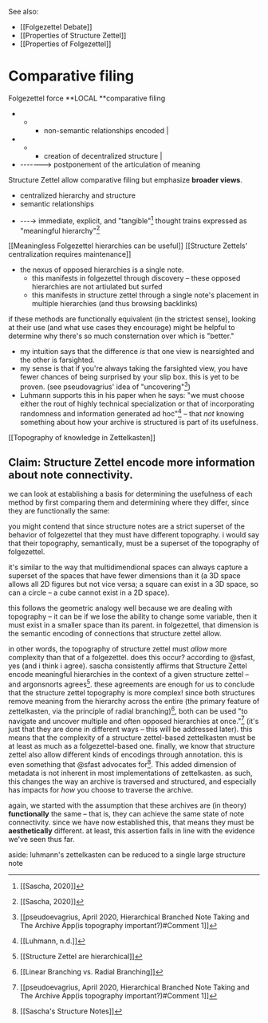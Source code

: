 See also: 
- [[Folgezettel Debate]]
- [[Properties of Structure Zettel]]
- [[Properties of Folgezettel]]

# Comparative filing
Folgezettel force **LOCAL **comparative filing 
 + - + non-semantic relationships encoded 
 |  
 + - + creation of decentralized structure 
 |  
 + -------> postponement of the articulation of meaning 

Structure Zettel allow comparative filing but emphasize **broader views**.
- centralized hierarchy and structure
- semantic relationships
+ ---→ immediate, explicit, and "tangible"[^1] thought trains expressed as "meaningful hierarchy"[^1]

[[Meaningless Folgezettel hierarchies can be useful]]
[[Structure Zettels' centralization requires maintenance]]
- the nexus of opposed hierarchies is a single note.
    - this manifests in folgezettel through discovery – these opposed hierarchies are not artiulated but surfed
    - this manifests in structure zettel through a single note's placement in multiple hierarchies (and thus browsing backlinks)

if these methods are functionally equivalent (in the strictest sense), looking at their use (and what use cases they encourage) might be helpful to determine why there's so much consternation over which is "better."
- my intuition says that the difference _is_ that one view is nearsighted and the other is farsighted. 
- my sense is that if you're always taking the farsighted view, you have fewer chances of being surprised by your slip box. this is yet to be proven. (see pseudovagrius' idea of "uncovering"[^2])
- Luhmann supports this in his paper when he says: "we must choose either the rout of highly technical specialization or that of incorporating randomness and information generated ad hoc"[^3] – that _not_ knowing something about how your archive is structured is part of its usefulness.

[[Topography of knowledge in Zettelkasten]]

## Claim: Structure Zettel encode more information about note connectivity.
we can look at establishing a basis for determining the usefulness of each method by first comparing them and determining where they differ, since they are functionally the same: 

you might contend that since structure notes are a strict superset of the behavior of folgezettel that they must have different topography. i would say that their topography, semantically, must be a superset of the topography of folgezettel. 

it's similar to the way that multidimendional spaces can always capture a superset of the spaces that have fewer dimensions than it (a 3D space allows all 2D figures but not vice versa; a square can exist in a 3D space, so can a circle – a cube cannot exist in a 2D space). 

this follows the geometric analogy well because we are dealing with topography – it can be if we lose the ability to change some variable, then it must exist in a smaller space than its parent. in folgezettel, that dimension is the semantic encoding of connections that structure zettel allow.

in other words, the topography of structure zettel must _allow_ more complexity than that of a folgezettel. does this occur? according to @sfast, yes (and i think i agree). sascha consistently affirms that Structure Zettel encode meaningful hierarchies in the context of a given structure zettel – and argonsnorts agrees[^4]. these agreements are enough for us to conclude that the structure zettel topography is more complex! since both structures remove meaning from the hierarchy across the entire  (the primary feature of zettelkasten, via the principle of radial branching)[^5], both can be used "to navigate and uncover multiple and often opposed hierarchies at once."[^2] (it's just that they are done in different ways – this will be addressed later). this means that the complexity of a structure zettel-based zettelkasten must be at least as much as a folgezettel-based one. finally, we know that structure zettel also allow different kinds of encodings through annotation. this is even something that @sfast advocates for[^6]. This added dimension of metadata is not inherent in most implementations of zettelkasten. as such, this changes the way an archive is traversed and structured, and especially has impacts for _how_ you choose to traverse the archive.

again, we started with the assumption that these archives are (in theory) **functionally** the same – that is, they can achieve the same state of note connectivity. since we have now established this, that means they must be **aesthetically** different. at least, this assertion falls in line with the evidence we've seen thus far.



aside: luhmann's zettelkasten can be reduced to a single large structure note

[^1]: [[Sascha, 2020]]
[^2]: [[pseudoevagrius, April 2020, Hierarchical Branched Note Taking and The Archive App(is topography important?)#Comment 1]]
[^3]: [[Luhmann, n.d.]]
[^4]: [[Structure Zettel are hierarchical]]
[^5]: [[Linear Branching vs. Radial Branching]]
[^6]: [[Sascha's Structure Notes]]